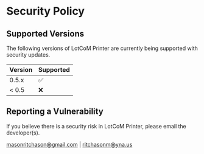 # Security Policy

## Supported Versions

The following versions of LotCoM Printer are
currently being supported with security updates.

| Version | Supported          |
| ------- | ------------------ |
| 0.5.x   | :white_check_mark: |
| < 0.5   | :x:                |

## Reporting a Vulnerability

If you believe there is a security risk in LotCoM Printer, please email the developer(s).

masonritchason@gmail.com | ritchasonm@yna.us
